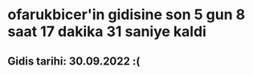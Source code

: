 # ofarukbicer'in gidisine son 5 gun 8 saat 17 dakika 31 saniye kaldi

## Gidis tarihi: 30.09.2022 :(